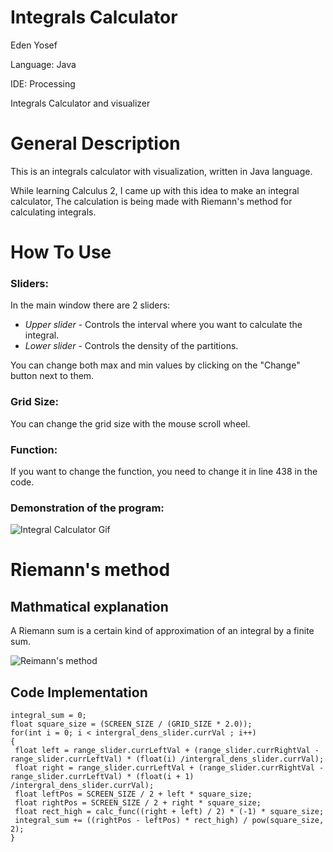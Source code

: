 # Integrals Calculator

Eden Yosef

Language: Java

IDE: Processing

Integrals Calculator and visualizer

# General Description

This is an integrals calculator with visualization, written in Java language.

While learning Calculus 2, I came up with this idea to make an integral calculator, The calculation is being made with Riemann's method for calculating integrals.

# How To Use

### Sliders:

In the main window there are 2 sliders:

* *Upper slider* - Controls the interval where you want to calculate the integral.
* *Lower slider* - Controls the density of the partitions.

You can change both max and min values by clicking on the "Change" button next to them.

### Grid Size:

You can change the grid size with the mouse scroll wheel.

### Function:

If you want to change the function, you need to change it in line 438 in the code.

### Demonstration of the program:

![Integral Calculator Gif](https://github.com/Eden998/ProcessingProjects/blob/main/Integrals/images/integrals.gif)

# Riemann's method

## Mathmatical explanation
A Riemann sum is a certain kind of approximation of an integral by a finite sum.

![Reimann's method](https://github.com/Eden998/ProcessingProjects/blob/main/Integrals/images/reimann.png)

## Code Implementation

```Processing
integral_sum = 0;
float square_size = (SCREEN_SIZE / (GRID_SIZE * 2.0));
for(int i = 0; i < intergral_dens_slider.currVal ; i++)
{
 float left = range_slider.currLeftVal + (range_slider.currRightVal - range_slider.currLeftVal) * (float(i) /intergral_dens_slider.currVal);
 float right = range_slider.currLeftVal + (range_slider.currRightVal - range_slider.currLeftVal) * (float(i + 1) /intergral_dens_slider.currVal);
 float leftPos = SCREEN_SIZE / 2 + left * square_size;
 float rightPos = SCREEN_SIZE / 2 + right * square_size;
 float rect_high = calc_func((right + left) / 2) * (-1) * square_size;
 integral_sum += ((rightPos - leftPos) * rect_high) / pow(square_size, 2);
}
```




